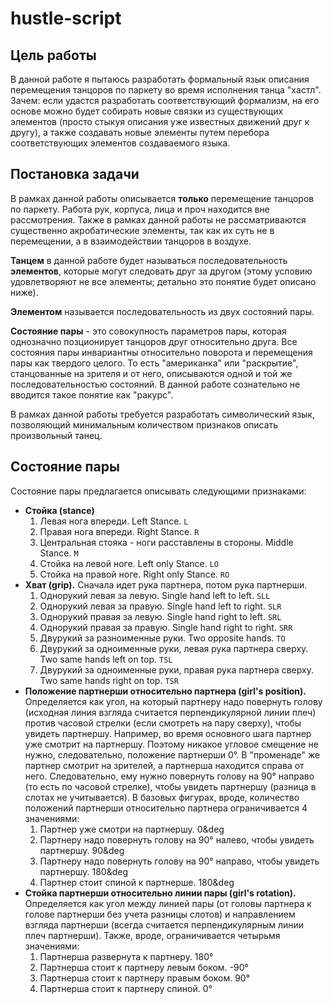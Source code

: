 # hustle-script

## Цель работы

В данной работе я пытаюсь разработать формальный язык описания перемещения танцоров по паркету во время исполнения танца "хастл". Зачем: если удастся разработать соответствующий формализм, на его основе можно будет собирать новые связки из существующих элементов (просто стыкуя описания уже известных движений друг к другу), а также создавать новые элементы путем перебора соответствующих элементов создаваемого языка.

## Постановка задачи

В рамках данной работы описывается **только** перемещение танцоров по паркету. Работа рук, корпуса, лица и проч находится вне рассмотрения. Также в рамках данной работы не рассматриваются существенно акробатические элементы, так как их суть не в перемещении, а в взаимодействии танцоров в воздухе.

**Танцем** в данной работе будет называться последовательность **элементов**, которые могут следовать друг за другом (этому условию удовлетворяют не все элементы; детально это понятие будет описано ниже). 

**Элементом** называется последовательность из двух состояний пары. 

**Состояние пары** - это совокупность параметров пары, которая однозначно позционирует танцоров друг относительно друга. Все состояния пары инвариантны относительно поворота и перемещения пары как твердого целого. То есть "американка" или "раскрытие", станцованные на зрителя и от него, описываются одной и той же последовательностью состояний. В данной работе сознательно не вводится такое понятие как "ракурс".

В рамках данной работы требуется разработать символический язык, позволяющий минимальным количеством признаков описать произвольный танец.

## Состояние пары

Состояние пары предлагается описывать следующими признаками:
- **Стойка (stance)** 
  1. Левая нога впереди. Left Stance. `L`
  2. Правая нога впереди. Right Stance. `R`
  3. Центральная стояка - ноги расставлены в стороны. Middle Stance. `M`
  4. Стойка на левой ноге. Left only Stance. `LO`
  5. Стойка на правой ноге. Right only Stance. `RO`
- **Хват (grip).** Сначала идет рука партнера, потом рука партнерши.
  1. Однорукий левая за левую. Single hand left to left. `SLL`
  2. Однорукий левая за правую. Single hand left to right. `SLR`
  3. Однорукий правая за левую. Single hand right to left. `SRL`
  4. Однорукий правая за правую. Single hand right to right. `SRR`
  5. Двурукий за разноименные руки. Two opposite hands. `TO`
  6. Двурукий за одноименные руки, левая рука партнера сверху. Two same hands left on top. `TSL`
  7. Двурукий за одноименные руки, правая рука партнера сверху. Two same hands right on top. `TSR`
- **Положение партнерши относительно партнера (girl's position).** Определяется как угол, на который партнеру надо повернуть голову (исходная линия взгляда считается перпендикулярной линии плеч) против часовой стрелки (если смотреть на пару сверху), чтобы увидеть партнершу. Например, во время основного шага партнер уже смотрит на партнершу. Поэтому никакое угловое смещение не нужно, следовательно, положение партнерши 0&deg;. В "променаде" же партнер смотрит на зрителей, а партнерша находится справа от него. Следовательно, ему нужно повернуть голову на 90&deg; направо (то есть по часовой стрелке), чтобы увидеть партнершу (разница в слотах не учитывается). В базовых фигурах, вроде, количество положений партнерши относительно партнера ограничивается 4 значениями:
  1. Партнер уже смотри на партнершу. 0&deg
  2. Партнеру надо повернуть голову на 90&deg; налево, чтобы увидеть партнершу. 90&deg
  3. Партнеру надо повернуть голову на 90&deg; направо, чтобы увидеть партнершу. 180&deg
  4. Партнер стоит спиной к партнерше. 180&deg
- **Стойка партнерши относительно линии пары (girl's rotation).** Определяется как угол между линией пары (от головы партнера к голове партнерши без учета разницы слотов) и направлением взгляда партнерши (всегда считается перпендикулярным линии плеч партнерши). Также, вроде, ограничивается четырьмя значениями:
  1. Партнерша развернута к партнеру. 180&deg;
  2. Партнерша стоит к партнеру левым боком. -90&deg;
  3. Партнерша стоит к партнеру правым боком. 90&deg;
  4. Партнерша стоит к партнеру спиной. 0&deg;
